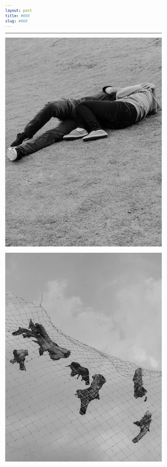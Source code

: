 ```yaml
---
layout: post
title: #060
slug: #060
---
```

---
<p class="description" style="text-align: justify;">
<img src="/assets/danilo-luna-snapshots-35.jpg" />
<br>
<br>
<img src="/assets/danilo-luna-snapshots-38.jpg" />
<br>
<br>
